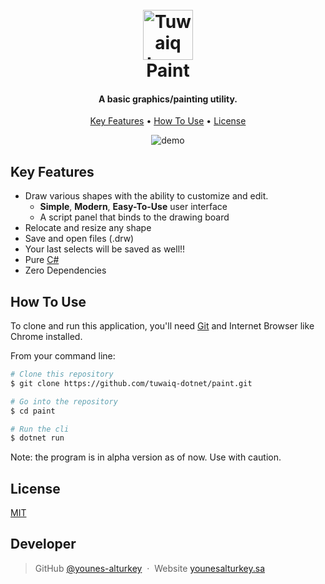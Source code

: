 <h1 align="center">
  <br>
  <a href="https://safcsp.org.sa/en.html" target="_blank">
  <img src="https://raw.githubusercontent.com/tuwaiq-dotnet/json-parser-team-yaai/main/logo.png" alt="Tuwaiq Logo" width="80"></img></a>
  <br>
  Paint
  <br>
</h1>
<h4 align="center">A basic graphics/painting utility.</h4>

<p align="center">
  <a href="#key-features">Key Features</a> •
  <a href="#how-to-use">How To Use</a> •
  <a href="#license">License</a>
</p>

<p align="center">
  <img src="https://raw.githubusercontent.com/YounesAlturkey/paint/main/demo.gif" alt="demo"/>
</p>

## Key Features

- Draw various shapes with the ability to customize and edit.
  - **Simple**, **Modern**, **Easy-To-Use** user interface
  - A script panel that binds to the drawing board
- Relocate and resize any shape
- Save and open files (.drw)
- Your last selects will be saved as well!!
- Pure [C#](https://docs.microsoft.com/en-us/dotnet/csharp/)
- Zero Dependencies

## How To Use

To clone and run this application, you'll need [Git](https://git-scm.com) and Internet Browser like Chrome installed.

From your command line:

```bash
# Clone this repository
$ git clone https://github.com/tuwaiq-dotnet/paint.git

# Go into the repository
$ cd paint

# Run the cli
$ dotnet run

```

Note: the program is in alpha version as of now. Use with caution.

## License

[MIT](https://github.com/tuwaiq-dotnet/paint-drw/blob/main/LICENSE.md)

## Developer

> GitHub [@younes-alturkey](https://github.com/younes-alturkey) &nbsp;&middot;&nbsp;
> Website [younesalturkey.sa](https://younesalturkey.sa) &nbsp;&nbsp;
